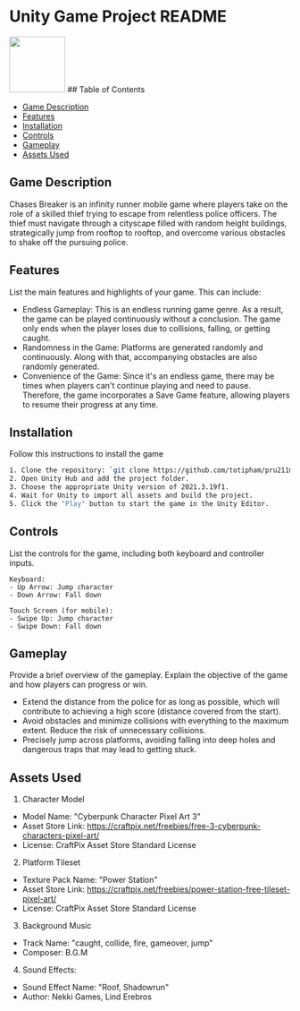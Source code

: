 # Unity Game Project README

<img src="https://res.cloudinary.com/ddr0pf043/image/upload/v1690165388/chasebreaker_logo_ueo2sd.jpg" width="100">
## Table of Contents

- [Game Description](#game-description)
- [Features](#features)
- [Installation](#installation)
- [Controls](#controls)
- [Gameplay](#gameplay)
- [Assets Used](#assets-used)

## Game Description

Chases Breaker is an infinity runner mobile game where players take on the role of a skilled thief trying to escape from relentless police officers. The thief must navigate through a cityscape filled with random height buildings, strategically jump from rooftop to rooftop, and overcome various obstacles to shake off the pursuing police.

## Features

List the main features and highlights of your game. This can include:

- Endless Gameplay: This is an endless running game genre. As a result, the game can be played continuously without a conclusion. The game only ends when the player loses due to collisions, falling, or getting caught.
- Randomness in the Game: Platforms are generated randomly and continuously. Along with that, accompanying obstacles are also randomly generated.
- Convenience of the Game: Since it's an endless game, there may be times when players can't continue playing and need to pause. Therefore, the game incorporates a Save Game feature, allowing players to resume their progress at any time.

## Installation

Follow this instructions to install the game

```bash
1. Clone the repository: `git clone https://github.com/totipham/pru211m-chase-breakers.git`
2. Open Unity Hub and add the project folder.
3. Choose the appropriate Unity version of 2021.3.19f1.
4. Wait for Unity to import all assets and build the project.
5. Click the "Play" button to start the game in the Unity Editor.
```

## Controls

List the controls for the game, including both keyboard and controller inputs. 

```text
Keyboard:
- Up Arrow: Jump character
- Down Arrow: Fall down

Touch Screen (for mobile):
- Swipe Up: Jump character
- Swipe Down: Fall down
```

## Gameplay

Provide a brief overview of the gameplay. Explain the objective of the game and how players can progress or win.

- Extend the distance from the police for as long as possible, which will contribute to achieving a high score (distance covered from the start).
- Avoid obstacles and minimize collisions with everything to the maximum extent. Reduce the risk of unnecessary collisions.
- Precisely jump across platforms, avoiding falling into deep holes and dangerous traps that may lead to getting stuck.
## Assets Used
1. Character Model
* Model Name: "Cyberpunk Character Pixel Art 3"
* Asset Store Link: https://craftpix.net/freebies/free-3-cyberpunk-characters-pixel-art/
* License: CraftPix Asset Store Standard License

2. Platform Tileset
* Texture Pack Name: "Power Station"
* Asset Store Link: https://craftpix.net/freebies/power-station-free-tileset-pixel-art/
* License: CraftPix Asset Store Standard License

3. Background Music
* Track Name: "caught, collide, fire, gameover, jump"
* Composer: B.G.M

4. Sound Effects:
* Sound Effect Name: "Roof, Shadowrun"
* Author: Nekki Games, Lind Erebros
